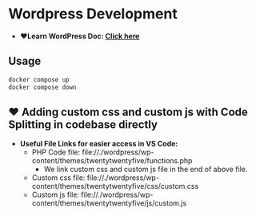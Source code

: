 # Wordpress Development

- **❤️Learn WordPress Doc: [Click here](https://docs.google.com/document/d/16GdXBSDFBl1T9A_SJa1ITBGB1VBN0aAQ-VAoBpyEcXM/edit?tab=t.0)**

## Usage

```bash
docker compose up
docker compose down
```

## ❤️ Adding custom css and custom js with Code Splitting in codebase directly

- **Useful File Links for easier access in VS Code:**
  - PHP Code file: file://./wordpress/wp-content/themes/twentytwentyfive/functions.php
    - We link custom css and custom js file in the end of above file.
  - Custom css file: file://./wordpress/wp-content/themes/twentytwentyfive/css/custom.css
  - Custom js file: file://./wordpress/wp-content/themes/twentytwentyfive/js/custom.js

